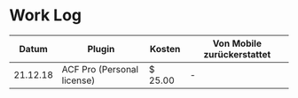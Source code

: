 # Work Log

Datum | Plugin | Kosten | Von Mobile zurückerstattet
------|--------|--------|---------------------------
21.12.18 | ACF Pro (Personal license) | $ 25.00 | -

